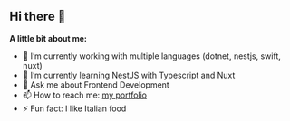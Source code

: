 ## Hi there 👋

**A little bit about me:**

- 🔭 I’m currently working with multiple languages (dotnet, nestjs, swift, nuxt)
- 🌱 I’m currently learning NestJS with Typescript and Nuxt
- 💬 Ask me about Frontend Development
- 📫 How to reach me: [my portfolio](https://pieterbikkel.com)
- ⚡ Fun fact: I like Italian food
